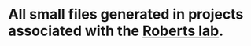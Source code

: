 # All small files generated in projects associated with the [Roberts lab](https://github.com/RobertsLab).
